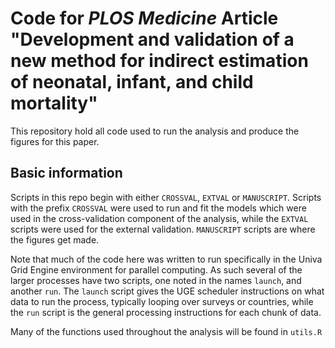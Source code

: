 # Code for *PLOS Medicine* Article "Development and validation of a new method for indirect estimation of neonatal, infant, and child mortality" 

This repository hold all code used to run the analysis and produce the figures for this paper. 

## Basic information

Scripts in this repo begin with either `CROSSVAL`, `EXTVAL` or `MANUSCRIPT`. Scripts with the prefix `CROSSVAL` were used to run and fit the models which were used in the cross-validation component of the analysis, while the `EXTVAL` scripts were used for the external validation. `MANUSCRIPT` scripts are where the figures get made. 

Note that much of the code here was written to run specifically in the Univa Grid Engine environment for parallel computing. As such several of the larger processes have two scripts, one noted in the names `launch`, and another `run`. The `launch` script gives the UGE scheduler instructions on what data to run the process, typically looping over surveys or countries, while the `run` script is the general processing instructions for each chunk of data. 

Many of the functions used throughout the analysis will be found in `utils.R`


